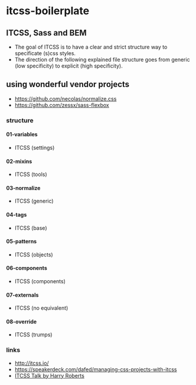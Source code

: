 # itcss-boilerplate

## ITCSS, Sass and BEM

- The goal of ITCSS is to have a clear and strict structure way to specificate (s)css styles. 
- The direction of the following explained file structure goes from generic (low specificity) to explicit (high specificity).

## using wonderful vendor projects

- https://github.com/necolas/normalize.css
- https://github.com/zessx/sass-flexbox

### structure

#### 01-variables

- ITCSS (settings)

#### 02-mixins

- ITCSS (tools)

#### 03-normalize

- ITCSS (generic)

#### 04-tags

- ITCSS (base)

#### 05-patterns

- ITCSS (objects)

#### 06-components

- ITCSS (components)

#### 07-externals

- ITCSS (no equivalent)

#### 08-override

- ITCSS (trumps)

### links

- http://itcss.io/
- https://speakerdeck.com/dafed/managing-css-projects-with-itcss
- [ITCSS Talk by Harry Roberts](http://youtu.be/1OKZOV-iLj4)